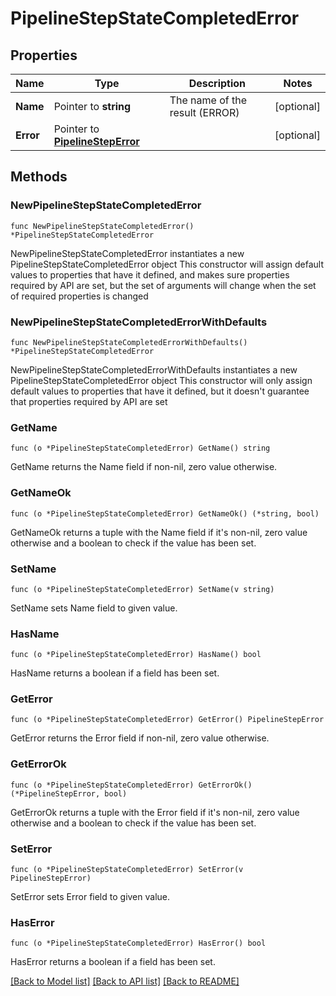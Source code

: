 # PipelineStepStateCompletedError

## Properties

Name | Type | Description | Notes
------------ | ------------- | ------------- | -------------
**Name** | Pointer to **string** | The name of the result (ERROR) | [optional] 
**Error** | Pointer to [**PipelineStepError**](PipelineStepError.md) |  | [optional] 

## Methods

### NewPipelineStepStateCompletedError

`func NewPipelineStepStateCompletedError() *PipelineStepStateCompletedError`

NewPipelineStepStateCompletedError instantiates a new PipelineStepStateCompletedError object
This constructor will assign default values to properties that have it defined,
and makes sure properties required by API are set, but the set of arguments
will change when the set of required properties is changed

### NewPipelineStepStateCompletedErrorWithDefaults

`func NewPipelineStepStateCompletedErrorWithDefaults() *PipelineStepStateCompletedError`

NewPipelineStepStateCompletedErrorWithDefaults instantiates a new PipelineStepStateCompletedError object
This constructor will only assign default values to properties that have it defined,
but it doesn't guarantee that properties required by API are set

### GetName

`func (o *PipelineStepStateCompletedError) GetName() string`

GetName returns the Name field if non-nil, zero value otherwise.

### GetNameOk

`func (o *PipelineStepStateCompletedError) GetNameOk() (*string, bool)`

GetNameOk returns a tuple with the Name field if it's non-nil, zero value otherwise
and a boolean to check if the value has been set.

### SetName

`func (o *PipelineStepStateCompletedError) SetName(v string)`

SetName sets Name field to given value.

### HasName

`func (o *PipelineStepStateCompletedError) HasName() bool`

HasName returns a boolean if a field has been set.

### GetError

`func (o *PipelineStepStateCompletedError) GetError() PipelineStepError`

GetError returns the Error field if non-nil, zero value otherwise.

### GetErrorOk

`func (o *PipelineStepStateCompletedError) GetErrorOk() (*PipelineStepError, bool)`

GetErrorOk returns a tuple with the Error field if it's non-nil, zero value otherwise
and a boolean to check if the value has been set.

### SetError

`func (o *PipelineStepStateCompletedError) SetError(v PipelineStepError)`

SetError sets Error field to given value.

### HasError

`func (o *PipelineStepStateCompletedError) HasError() bool`

HasError returns a boolean if a field has been set.


[[Back to Model list]](../README.md#documentation-for-models) [[Back to API list]](../README.md#documentation-for-api-endpoints) [[Back to README]](../README.md)


